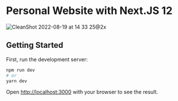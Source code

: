 # Personal Website with Next.JS 12

![CleanShot 2022-08-19 at 14 33 25@2x](https://user-images.githubusercontent.com/54872601/185557701-5b1fec2d-a86a-43d1-bc03-16ac7e0a91a7.png)

## Getting Started

First, run the development server:

```bash
npm run dev
# or
yarn dev
```

Open [http://localhost:3000](http://localhost:3000) with your browser to see the result.
